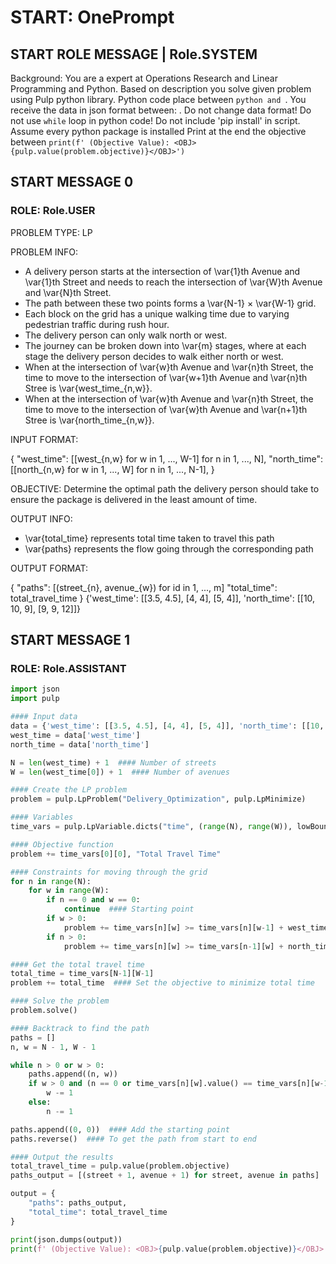 # START: OnePrompt 
## START ROLE MESSAGE | Role.SYSTEM 
Background: You are a expert at Operations Research and Linear Programming and Python. Based on description you solve given problem using Pulp python library. Python code place between ```python and ```. You receive the data in json format between: <DATA></DATA>. Do not change data format! Do not use `while` loop in python code! Do not include 'pip install' in script. Assume every python package is installed Print at the end the objective between <OBJ></OBJ> `print(f' (Objective Value): <OBJ>{pulp.value(problem.objective)}</OBJ>')`  
## START MESSAGE 0 
### ROLE: Role.USER
<DESCRIPTION>
PROBLEM TYPE: LP

PROBLEM INFO:

- A delivery person starts at the intersection of \var{1}th Avenue and \var{1}th Street and needs to reach the intersection of \var{W}th Avenue and \var{N}th Street.
- The path between these two points forms a \var{N-1} × \var{W-1} grid.
- Each block on the grid has a unique walking time due to varying pedestrian traffic during rush hour.
- The delivery person can only walk north or west.
- The journey can be broken down into \var{m} stages, where at each stage the delivery person decides to walk either north or west.
- When at the intersection of \var{w}th Avenue and \var{n}th Street, the time to move to the intersection of \var{w+1}th Avenue and \var{n}th Stree is \var{west_time_{n,w}}.
- When at the intersection of \var{w}th Avenue and \var{n}th Street, the time to move to the intersection of \var{w}th Avenue and \var{n+1}th Stree is \var{north_time_{n,w}}.

INPUT FORMAT:

{
    "west_time": [[west_{n,w} for w in 1, ..., W-1] for n in 1, ..., N],
    "north_time": [[north_{n,w} for w in 1, ..., W] for n in 1, ..., N-1],
}

OBJECTIVE: Determine the optimal path the delivery person should take to ensure the package is delivered in the least amount of time.

OUTPUT INFO:

- \var{total_time} represents total time taken to travel this path
- \var{paths} represents the flow going through the corresponding path

OUTPUT FORMAT:

{
    "paths": [(street_{n}, avenue_{w}) for id in 1, ..., m]
    "total_time": total_travel_time
}
</DESCRIPTION>
<DATA>
{'west_time': [[3.5, 4.5], [4, 4], [5, 4]], 'north_time': [[10, 10, 9], [9, 9, 12]]}</DATA>


## START MESSAGE 1 
### ROLE: Role.ASSISTANT
```python
import json
import pulp

#### Input data
data = {'west_time': [[3.5, 4.5], [4, 4], [5, 4]], 'north_time': [[10, 10, 9], [9, 9, 12]]}
west_time = data['west_time']
north_time = data['north_time']

N = len(west_time) + 1  #### Number of streets
W = len(west_time[0]) + 1  #### Number of avenues

#### Create the LP problem
problem = pulp.LpProblem("Delivery_Optimization", pulp.LpMinimize)

#### Variables
time_vars = pulp.LpVariable.dicts("time", (range(N), range(W)), lowBound=0)

#### Objective function
problem += time_vars[0][0], "Total Travel Time"

#### Constraints for moving through the grid
for n in range(N):
    for w in range(W):
        if n == 0 and w == 0:
            continue  #### Starting point
        if w > 0:
            problem += time_vars[n][w] >= time_vars[n][w-1] + west_time[n][w-1]
        if n > 0:
            problem += time_vars[n][w] >= time_vars[n-1][w] + north_time[n-1][w]

#### Get the total travel time
total_time = time_vars[N-1][W-1]
problem += total_time  #### Set the objective to minimize total time

#### Solve the problem
problem.solve()

#### Backtrack to find the path
paths = []
n, w = N - 1, W - 1

while n > 0 or w > 0:
    paths.append((n, w))
    if w > 0 and (n == 0 or time_vars[n][w].value() == time_vars[n][w-1].value() + west_time[n][w-1]):
        w -= 1
    else:
        n -= 1

paths.append((0, 0))  #### Add the starting point
paths.reverse()  #### To get the path from start to end

#### Output the results
total_travel_time = pulp.value(problem.objective)
paths_output = [(street + 1, avenue + 1) for street, avenue in paths]  #### Convert to 1-based indexing

output = {
    "paths": paths_output,
    "total_time": total_travel_time
}

print(json.dumps(output))
print(f' (Objective Value): <OBJ>{pulp.value(problem.objective)}</OBJ>')
```

